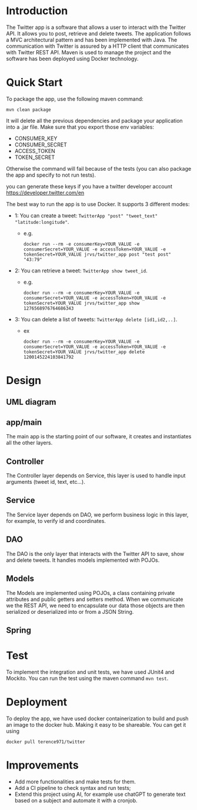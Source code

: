 # Introduction
The Twitter app is a software that allows a user to interact with the Twitter API.
It allows you to post, retrieve and delete tweets.
The application follows a MVC architectural pattern and has been implemented with Java.
The communication with Twitter is assured by a HTTP client that communicates with Twitter REST API.
Maven is used to manage the project and the software has been deployed using Docker technology.

# Quick Start
To package the app, use the following maven command:

``mvn clean package``

It will delete all the previous dependencies and package your application into a .jar file.
Make sure that you export those env variables:
- CONSUMER_KEY
- CONSUMER_SECRET
- ACCESS_TOKEN
- TOKEN_SECRET

Otherwise the command will fail because of the tests (you can also package the app and specify to not run tests).

you can generate these keys if you have a twitter developer account https://developer.twitter.com/en

The best way to run the app is to use Docker.
It supports 3 different modes:

  - 1: You can create a tweet: ``TwitterApp "post" "tweet_text" "latitude:longitude"``.
    - e.g.

      ``docker run --rm -e consumerKey=YOUR_VALUE -e consumerSecret=YOUR_VALUE -e accessToken=YOUR_VALUE -e tokenSecret=YOUR_VALUE jrvs/twitter_app post "test post" "43:79"
      ``


  - 2: You can retrieve a tweet: ``TwitterApp show tweet_id``.
    - e.g.

      ``docker run --rm -e consumerKey=YOUR_VALUE -e consumerSecret=YOUR_VALUE -e accessToken=YOUR_VALUE -e tokenSecret=YOUR_VALUE jrvs/twitter_app show 1276568976764686343
      ``


  - 3: You can delete a list of tweets: ``TwitterApp delete [id1,id2,..]``.
    - ex 

       ``docker run --rm -e consumerKey=YOUR_VALUE -e consumerSecret=YOUR_VALUE -e accessToken=YOUR_VALUE -e tokenSecret=YOUR_VALUE jrvs/twitter_app delete 1200145224103841792``

# Design
## UML diagram
## app/main
The main app is the starting point of our software, it creates and instantiates all the other layers. 
## Controller
The Controller layer depends on Service, this layer is used to handle input arguments (tweet id, text, etc...).
## Service
The Service layer depends on DAO, we perform business logic in this layer, for example, to verify id and coordinates.
## DAO
The DAO is the only layer that interacts with the Twitter API to save, show and delete tweets. It handles models implemented with POJOs.

## Models
The Models are implemented using POJOs, a class containing private attributes and public getters and setters method.
When we communicate we the REST API, we need to encapsulate our data those objects are then serialized or deserialized into or from a JSON String.

## Spring

# Test
To implement the integration and unit tests, we have used JUnit4 and Mockito.
You can run the test using the maven command
``mvn test``.

# Deployment
To deploy the app, we have used docker containerization to build and push an image to the docker hub. Making it easy to be shareable.
You can get it using

``
docker pull terence971/twitter
``

# Improvements
- Add more functionalities and make tests for them.
- Add a CI pipeline to check syntax and run tests;
- Extend this project using AI, for example use chatGPT to generate text based on a subject and automate it with a cronjob. 